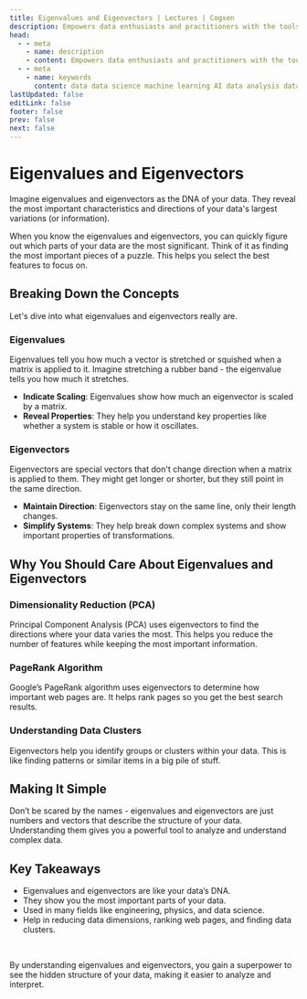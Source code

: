 ```yaml
---
title: Eigenvalues and Eigenvectors | Lectures | Cogxen
description: Empowers data enthusiasts and practitioners with the tools and knowledge to unlock the potential of data.
head:
  - - meta
    - name: description
    - content: Empowers data enthusiasts and practitioners with the tools and knowledge to unlock the potential of data.
  - - meta
    - name: keywords
      content: data data science machine learning AI data analysis data-driven data enthusiasts data practitioners
lastUpdated: false
editLink: false
footer: false
prev: false
next: false
---
```


# Eigenvalues and Eigenvectors

Imagine eigenvalues and eigenvectors as the DNA of your data. They reveal the most important characteristics and directions of your data's largest variations (or information).

When you know the eigenvalues and eigenvectors, you can quickly figure out which parts of your data are the most significant. Think of it as finding the most important pieces of a puzzle. This helps you select the best features to focus on.

## Breaking Down the Concepts

Let's dive into what eigenvalues and eigenvectors really are.

### Eigenvalues

Eigenvalues tell you how much a vector is stretched or squished when a matrix is applied to it. Imagine stretching a rubber band - the eigenvalue tells you how much it stretches.

- **Indicate Scaling**: Eigenvalues show how much an eigenvector is scaled by a matrix.
- **Reveal Properties**: They help you understand key properties like whether a system is stable or how it oscillates.

### Eigenvectors

Eigenvectors are special vectors that don't change direction when a matrix is applied to them. They might get longer or shorter, but they still point in the same direction.

- **Maintain Direction**: Eigenvectors stay on the same line, only their length changes.
- **Simplify Systems**: They help break down complex systems and show important properties of transformations.

## Why You Should Care About Eigenvalues and Eigenvectors

### Dimensionality Reduction (PCA)

Principal Component Analysis (PCA) uses eigenvectors to find the directions where your data varies the most. This helps you reduce the number of features while keeping the most important information.

### PageRank Algorithm

Google’s PageRank algorithm uses eigenvectors to determine how important web pages are. It helps rank pages so you get the best search results.

### Understanding Data Clusters

Eigenvectors help you identify groups or clusters within your data. This is like finding patterns or similar items in a big pile of stuff.

## Making It Simple

Don’t be scared by the names - eigenvalues and eigenvectors are just numbers and vectors that describe the structure of your data. Understanding them gives you a powerful tool to analyze and understand complex data.

## Key Takeaways

- Eigenvalues and eigenvectors are like your data’s DNA.
- They show you the most important parts of your data.
- Used in many fields like engineering, physics, and data science.
- Help in reducing data dimensions, ranking web pages, and finding data clusters.

<br />

By understanding eigenvalues and eigenvectors, you gain a superpower to see the hidden structure of your data, making it easier to analyze and interpret.
